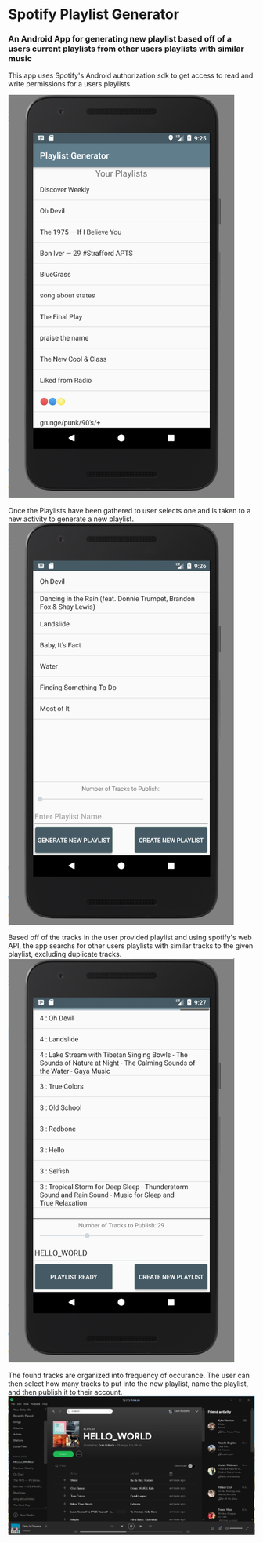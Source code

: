 # Spotify Playlist Generator
### An Android App for generating new playlist based off of a users current playlists from other users playlists with similar music

This app uses Spotify's Android authorization sdk to get access to read and write permissions for a users playlists.

![Alt text](https://github.com/eroberts20/spotifyPlaylistGenerator/blob/master/screenshots/start_screen.PNG?style=centerme "Start Screen after login")


Once the Playlists have been gathered to user selects one and is taken to a new activity to generate a new playlist.
![Alt text](https://github.com/eroberts20/spotifyPlaylistGenerator/blob/master/screenshots/playlist.PNG?style=centerme "Start Screen after login")

Based off of the tracks in the user provided playlist and using spotify's web API, the app searchs for other users playlists with similar tracks to the given playlist, excluding duplicate tracks.
![Alt text](https://github.com/eroberts20/spotifyPlaylistGenerator/blob/master/screenshots/playlist_ready.PNG?style=centerme "Start Screen after login")


The found tracks are organized into frequency of occurance. The user can then select how many tracks to put into the new playlist, name the playlist, and then publish it to their account.
![Alt text](https://github.com/eroberts20/spotifyPlaylistGenerator/blob/master/screenshots/spotify.PNG?style=centerme "Start Screen after login")

